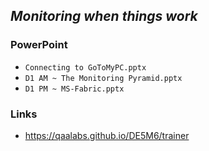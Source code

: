 ## *Monitoring when things work*

### PowerPoint

- `Connecting to GoToMyPC.pptx`
- `D1 AM ~ The Monitoring Pyramid.pptx`
- `D1 PM ~ MS-Fabric.pptx`

### Links
- https://qaalabs.github.io/DE5M6/trainer
